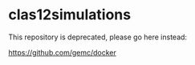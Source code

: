 # clas12simulations


This repository is deprecated, please go here instead:

https://github.com/gemc/docker


